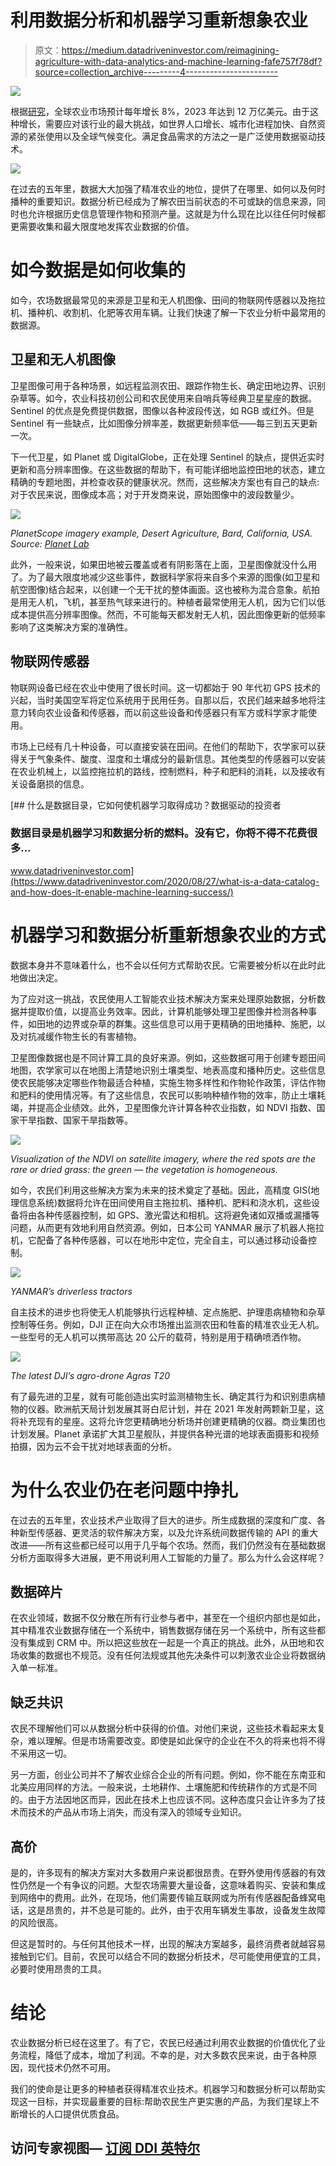 # 利用数据分析和机器学习重新想象农业

> 原文：<https://medium.datadriveninvestor.com/reimagining-agriculture-with-data-analytics-and-machine-learning-fafe757f78df?source=collection_archive---------4----------------------->

![](img/e6a1391e94f51f5fc43e41abecf599a1.png)

根据[研究](https://www.thebusinessresearchcompany.com/report/agriculture-global-market-report-2020-30-covid-19-impact-and-recovery)，全球农业市场预计每年增长 8%，2023 年达到 12 万亿美元。由于这种增长，需要应对该行业的最大挑战，如世界人口增长、城市化进程加快、自然资源的紧张使用以及全球气候变化。满足食品需求的方法之一是广泛使用数据驱动技术。

![](img/98d2eacdb53dd8981be0219fda8fe979.png)

在过去的五年里，数据大大加强了精准农业的地位，提供了在哪里、如何以及何时播种的重要知识。数据分析已经成为了解农田当前状态的不可或缺的信息来源，同时也允许根据历史信息管理作物和预测产量。这就是为什么现在比以往任何时候都更需要收集和最大限度地发挥农业数据的价值。

# 如今数据是如何收集的

如今，农场数据最常见的来源是卫星和无人机图像、田间的物联网传感器以及拖拉机、播种机、收割机、化肥等农用车辆。让我们快速了解一下农业分析中最常用的数据源。

## 卫星和无人机图像

卫星图像可用于各种场景，如远程监测农田、跟踪作物生长、确定田地边界、识别杂草等。如今，农业科技初创公司和农民使用来自哨兵等经典卫星星座的数据。Sentinel 的优点是免费提供数据，图像以各种波段传送，如 RGB 或红外。但是 Sentinel 有一些缺点，比如图像分辨率差，数据更新频率低——每三到五天更新一次。

下一代卫星，如 Planet 或 DigitalGlobe，正在处理 Sentinel 的缺点，提供近实时更新和高分辨率图像。在这些数据的帮助下，有可能详细地监控田地的状态，建立精确的专题地图，并检查收获的健康状况。然而，这些解决方案也有自己的缺点:对于农民来说，图像成本高；对于开发商来说，原始图像中的波段数量少。

![](img/1ab50e7998f6b05fc2141c24c8c63855.png)

*PlanetScope imagery example, Desert Agriculture, Bard, California, USA. Source:* [*Planet Lab*](https://www.planet.com/gallery/#!/post/desert-agriculture)

此外，一般来说，如果田地被云覆盖或者有阴影落在上面，卫星图像就没什么用了。为了最大限度地减少这些事件，数据科学家将来自多个来源的图像(如卫星和航空图像)结合起来，以创建一个无干扰的整体画面。这也被称为混合意象。航拍是用无人机，飞机，甚至热气球来进行的。种植者最常使用无人机，因为它们以低成本提供高分辨率图像。然而，不可能每天都发射无人机，因此图像更新的低频率影响了这类解决方案的准确性。

## 物联网传感器

物联网设备已经在农业中使用了很长时间。这一切都始于 90 年代初 GPS 技术的兴起，当时美国空军将定位系统用于民用任务。自那以后，农民们越来越多地将注意力转向农业设备和传感器，而以前这些设备和传感器只有军方或科学家才能使用。

市场上已经有几十种设备，可以直接安装在田间。在他们的帮助下，农学家可以获得关于气象条件、酸度、湿度和土壤成分的最新信息。其他类型的传感器可以安装在农业机械上，以监控拖拉机的路线，控制燃料，种子和肥料的消耗，以及接收有关设备磨损的信息。

[](https://www.datadriveninvestor.com/2020/08/27/what-is-a-data-catalog-and-how-does-it-enable-machine-learning-success/) [## 什么是数据目录，它如何使机器学习取得成功？数据驱动的投资者

### 数据目录是机器学习和数据分析的燃料。没有它，你将不得不花费很多…

www.datadriveninvestor.com](https://www.datadriveninvestor.com/2020/08/27/what-is-a-data-catalog-and-how-does-it-enable-machine-learning-success/) 

# 机器学习和数据分析重新想象农业的方式

数据本身并不意味着什么，也不会以任何方式帮助农民。它需要被分析以在此时此地做出决定。

为了应对这一挑战，农民使用人工智能农业技术解决方案来处理原始数据，分析数据并提取价值，以提高业务效率。因此，计算机能够处理卫星图像并检测各种事件，如田地的边界或杂草的群集。这些信息可以用于更精确的田地播种、施肥，以及对抗减缓作物生长的有害植物。

卫星图像数据也是不同计算工具的良好来源。例如，这些数据可用于创建专题田间地图，农学家可以在地图上清楚地识别土壤类型、地表高度和播种历史。这些信息使农民能够决定哪些作物最适合种植，实施生物多样性和作物轮作政策，评估作物和肥料的使用情况等。有了这些信息，农民可以影响种植作物的效率，防止土壤耗竭，并提高企业绩效。此外，卫星图像允许计算各种农业指数，如 NDVI 指数、国家干旱指数、国家干旱指数等。

![](img/3b7937eae476b457e7f4be62b91dd648.png)

*Visualization of the NDVI on satellite imagery, where the red spots are the rare or dried grass: the green — the vegetation is homogeneous.*

如今，农民们利用这些解决方案为未来的技术奠定了基础。因此，高精度 GIS(地理信息系统)数据将允许在田间使用自主拖拉机、播种机、肥料和浇水机，这些设备将由各种传感器控制，如 GPS、激光雷达和相机。这将避免诸如双播或漏播等问题，从而更有效地利用自然资源。例如，日本公司 YANMAR 展示了机器人拖拉机，它配备了各种传感器，可以在地形中定位，完全自主，可以通过移动设备控制。

![](img/c9c8e8b201e7369ca9f8675562e23718.png)

*YANMAR’s driverless tractors*

自主技术的进步也将使无人机能够执行远程种植、定点施肥、护理患病植物和杂草控制等任务。例如，DJI 正在向大众市场推出监测农田和牲畜的精准农业无人机。一些型号的无人机可以携带高达 20 公斤的载荷，特别是用于精确喷洒作物。

![](img/a382f35b37a343ed80c5a114617ab7b6.png)

*The latest DJI’s agro-drone Agras T20*

有了最先进的卫星，就有可能创造出实时监测植物生长、确定其行为和识别患病植物的仪器。欧洲航天局计划发展其哥白尼计划，并在 2021 年发射两颗新卫星，这将补充现有的星座。这将允许您更精确地分析场并创建更精确的仪器。商业集团也计划发展。Planet 承诺扩大其卫星舰队，并提供各种光谱的地球表面摄影和视频拍摄，因为云不会干扰对地球表面的分析。

# 为什么农业仍在老问题中挣扎

在过去的五年里，农业技术产业取得了巨大的进步。所生成数据的深度和广度、各种新型传感器、更灵活的软件解决方案，以及允许系统间数据传输的 API 的重大改进——所有这些都已经可以用于几乎每个农场。然而，我们仍然没有在基础数据分析方面取得多大进展，更不用说利用人工智能的力量了。那么为什么会这样呢？

## 数据碎片

在农业领域，数据不仅分散在所有行业参与者中，甚至在一个组织内部也是如此，其中精准农业数据存储在一个系统中，销售数据存储在另一个系统中，所有这些都没有集成到 CRM 中。所以把这些放在一起是一个真正的挑战。此外，从田地和农场收集的数据也不规范。没有任何法规或其他先决条件可以刺激农业企业将数据纳入单一标准。

## 缺乏共识

农民不理解他们可以从数据分析中获得的价值。对他们来说，这些技术看起来太复杂，难以理解。但是市场需要改变。即使是如此保守的企业在不久的将来也将不得不采用这一切。

另一方面，创业公司并不了解农业综合企业的所有问题。例如，你不能在东南亚和北美应用同样的方法。一般来说，土地耕作、土壤施肥和传统耕作的方式是不同的。由于方法因地区而异，因此在技术上也应该不同。这种态度只会让许多为了技术而技术的产品从市场上消失，而没有深入的领域专业知识。

## 高价

是的，许多现有的解决方案对大多数用户来说都很昂贵。在野外使用传感器的有效性仍然是一个有争议的问题。大型农场需要大量设备，这意味着购买、安装和集成到网络中的费用。此外，在现场，他们需要传输互联网或为所有传感器配备蜂窝电话，这是昂贵的，并不总是可能的。此外，由于农用车辆发生事故，设备发生故障的风险很高。

但这是暂时的。与任何其他技术一样，出现的解决方案越多，最终消费者就越容易接触到它们。目前，农民可以结合不同的数据分析技术，尽可能使用便宜的工具，必要时使用昂贵的工具。

# 结论

农业数据分析已经在这里了。有了它，农民已经通过利用农业数据的价值优化了业务流程，降低了成本，增加了利润。不幸的是，对大多数农民来说，由于各种原因，现代技术仍然不可用。

我们的使命是让更多的种植者获得精准农业技术。机器学习和数据分析可以帮助实现这一目标，并实现最重要的目标:帮助农民生产更实惠的产品，为我们星球上不断增长的人口提供优质食品。

## 访问专家视图— [订阅 DDI 英特尔](https://datadriveninvestor.com/ddi-intel)